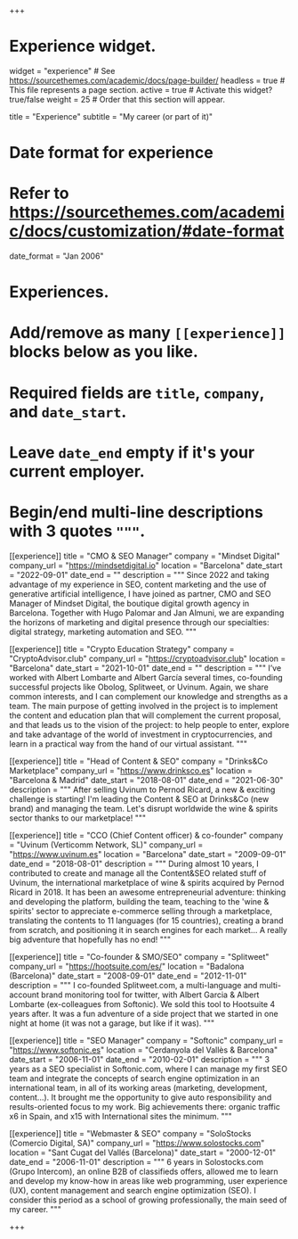 +++
# Experience widget.
widget = "experience"  # See https://sourcethemes.com/academic/docs/page-builder/
headless = true  # This file represents a page section.
active = true  # Activate this widget? true/false
weight = 25  # Order that this section will appear.

title = "Experience"
subtitle = "My career (or part of it)"

# Date format for experience
#   Refer to https://sourcethemes.com/academic/docs/customization/#date-format
date_format = "Jan 2006"

# Experiences.
#   Add/remove as many `[[experience]]` blocks below as you like.
#   Required fields are `title`, `company`, and `date_start`.
#   Leave `date_end` empty if it's your current employer.
#   Begin/end multi-line descriptions with 3 quotes `"""`.
[[experience]]
  title = "CMO & SEO Manager"
  company = "Mindset Digital"
  company_url = "https://mindsetdigital.io"
  location = "Barcelona"
  date_start = "2022-09-01"
  date_end = ""
  description = """
  Since 2022 and taking advantage of my experience in SEO, content marketing and the use of generative artificial intelligence, I have joined as partner, CMO and SEO Manager of Mindset Digital, the boutique digital growth agency in Barcelona. Together with Hugo Palomar and Jan Almuni, we are expanding the horizons of marketing and digital presence through our specialties: digital strategy, marketing automation and SEO.
  """

[[experience]]
  title = "Crypto Education Strategy"
  company = "CryptoAdvisor.club"
  company_url = "https://cryptoadvisor.club"
  location = "Barcelona"
  date_start = "2021-10-01"
  date_end = ""
  description = """
  I’ve worked with Albert Lombarte and Albert García several times, co-founding successful projects like Obolog, Splitweet, or Uvinum. Again, we share common interests, and I can complement our knowledge and strengths as a team. The main purpose of getting involved in the project is to implement the content and education plan that will complement the current proposal, and that leads us to the vision of the project: to help people to enter, explore and take advantage of the world of investment in cryptocurrencies, and learn in a practical way from the hand of our virtual assistant.
  """

[[experience]]
  title = "Head of Content & SEO"
  company = "Drinks&Co Marketplace"
  company_url = "https://www.drinksco.es"
  location = "Barcelona & Madrid"
  date_start = "2018-08-01"
  date_end = "2021-06-30"
  description = """
  After selling Uvinum to Pernod Ricard, a new & exciting challenge is starting! I'm leading the Content & SEO at Drinks&Co (new brand) and managing the team. Let's disrupt worldwide the wine & spirits sector thanks to our marketplace!
  """

[[experience]]
  title = "CCO (Chief Content officer) & co-founder"
  company = "Uvinum (Verticomm Network, SL)"
  company_url = "https://www.uvinum.es"
  location = "Barcelona"
  date_start = "2009-09-01"
  date_end = "2018-08-01"
  description = """
  During almost 10 years, I contributed to create and manage all the Content&SEO related stuff of Uvinum, the international marketplace of wine & spirits acquired by Pernod Ricard in 2018. It has been an awesome entrepreneurial adventure: thinking and developing the platform, building the team, teaching to the 'wine & spirits' sector to appreciate e-commerce selling through a marketplace, translating the contents to 11 languages (for 15 countries), creating a brand from scratch, and positioning it in search engines for each market... A really big adventure that hopefully has no end!
  """

[[experience]]
  title = "Co-founder & SMO/SEO"
  company = "Splitweet"
  company_url = "https://hootsuite.com/es/"
  location = "Badalona (Barcelona)"
  date_start = "2008-09-01"
  date_end = "2012-11-01"
  description = """
  I co-founded Splitweet.com, a multi-language and multi-account brand monitoring tool for twitter, with Albert Garcia & Albert Lombarte (ex-colleagues from Softonic). We sold this tool to Hootsuite 4 years after. It was a fun adventure of a side project that we started in one night at home (it was not a garage, but like if it was).
  """

[[experience]]
  title = "SEO Manager"
  company = "Softonic"
  company_url = "https://www.softonic.es"
  location = "Cerdanyola del Vallès & Barcelona"
  date_start = "2006-11-01"
  date_end = "2010-02-01"
  description = """
  3 years as a SEO specialist in Softonic.com, where I can manage my first SEO team and integrate the concepts of search engine optimization in an international team, in all of its working areas (marketing, development, content...). It brought me the opportunity to give auto responsibility and results-oriented focus to my work. Big achievements there: organic traffic x6 in Spain, and x15 with International sites the minimum.
  """

[[experience]]
  title = "Webmaster & SEO"
  company = "SoloStocks (Comercio Digital, SA)"
  company_url = "https://www.solostocks.com"
  location = "Sant Cugat del Vallés (Barcelona)"
  date_start = "2000-12-01"
  date_end = "2006-11-01"
  description = """
  6 years in Solostocks.com (Grupo Intercom), an online B2B of classifieds offers, allowed me to learn and develop my know-how in areas like web programming, user experience (UX), content management and search engine optimization (SEO). I consider this period as a school of growing professionally, the main seed of my career.
  """

+++
